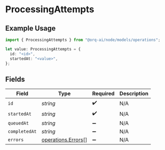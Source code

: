 # ProcessingAttempts

## Example Usage

```typescript
import { ProcessingAttempts } from "@orq-ai/node/models/operations";

let value: ProcessingAttempts = {
  id: "<id>",
  startedAt: "<value>",
};
```

## Fields

| Field                                                    | Type                                                     | Required                                                 | Description                                              |
| -------------------------------------------------------- | -------------------------------------------------------- | -------------------------------------------------------- | -------------------------------------------------------- |
| `id`                                                     | *string*                                                 | :heavy_check_mark:                                       | N/A                                                      |
| `startedAt`                                              | *string*                                                 | :heavy_check_mark:                                       | N/A                                                      |
| `queuedAt`                                               | *string*                                                 | :heavy_minus_sign:                                       | N/A                                                      |
| `completedAt`                                            | *string*                                                 | :heavy_minus_sign:                                       | N/A                                                      |
| `errors`                                                 | [operations.Errors](../../models/operations/errors.md)[] | :heavy_minus_sign:                                       | N/A                                                      |